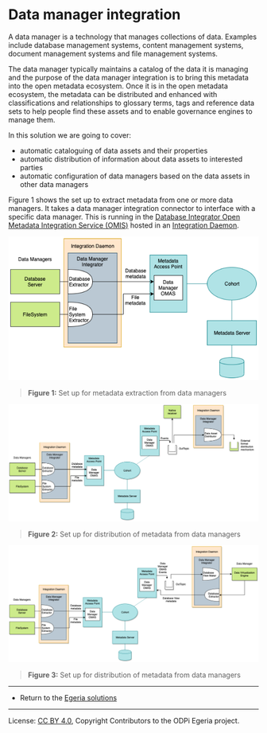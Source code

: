 <!-- SPDX-License-Identifier: CC-BY-4.0 -->
<!-- Copyright Contributors to the ODPi Egeria project 2020. -->

# Data manager integration

A data manager is a technology that manages collections of data.  Examples include
database management systems, content management systems, document management systems and file management systems.

The data manager typically maintains a catalog of the data it is managing and the purpose of the
data manager integration is to bring this metadata into the open metadata ecosystem.
Once it is in the open metadata ecosystem, the metadata can be distributed and enhanced with classifications
and relationships to glossary terms, tags and reference data sets to help people find these assets and to
enable governance engines to manage them.

In this solution we are going to cover:

* automatic cataloguing of data assets and their properties
* automatic distribution of information about data assets to interested parties
* automatic configuration of data managers based on the data assets in other data managers

Figure 1 shows the set up to extract metadata from one or more data managers.
It takes a data manager integration connector to interface with a specific data manager.  This is
running in the [Database Integrator Open Metadata Integration Service (OMIS)](../../../../open-metadata-implementation/integration-services/database-integrator)
hosted in an [Integration Daemon](../../../../open-metadata-implementation/admin-services/docs/concepts/integration-daemon.md).


![Figure 1](data-manager-integration-metadata-extraction.png)
> **Figure 1:** Set up for metadata extraction from data managers

![Figure 2](data-manager-integration-metadata-distribution.png)
> **Figure 2:** Set up for distribution of metadata from data managers

![Figure 3](data-manager-integration-metadata-synchronization.png)
> **Figure 3:** Set up for distribution of metadata from data managers

----
* Return to the [Egeria solutions](..)
----
License: [CC BY 4.0](https://creativecommons.org/licenses/by/4.0/),
Copyright Contributors to the ODPi Egeria project.